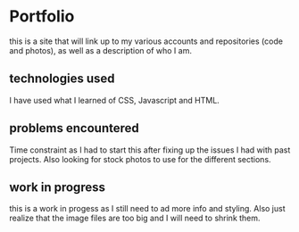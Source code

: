 # Portfolio

this is a site that will link up to my various accounts and repositories (code and photos), as well as a description of who I am.

## technologies used

I have used what I learned of CSS, Javascript and HTML.

## problems encountered

Time constraint as I had to start this after fixing up the issues I had with past projects. Also looking for stock photos to use for the different sections.

## work in progress

this is a work in progess as I still need to ad more info and styling. Also just realize that the image files are too big and I will need to shrink them.
